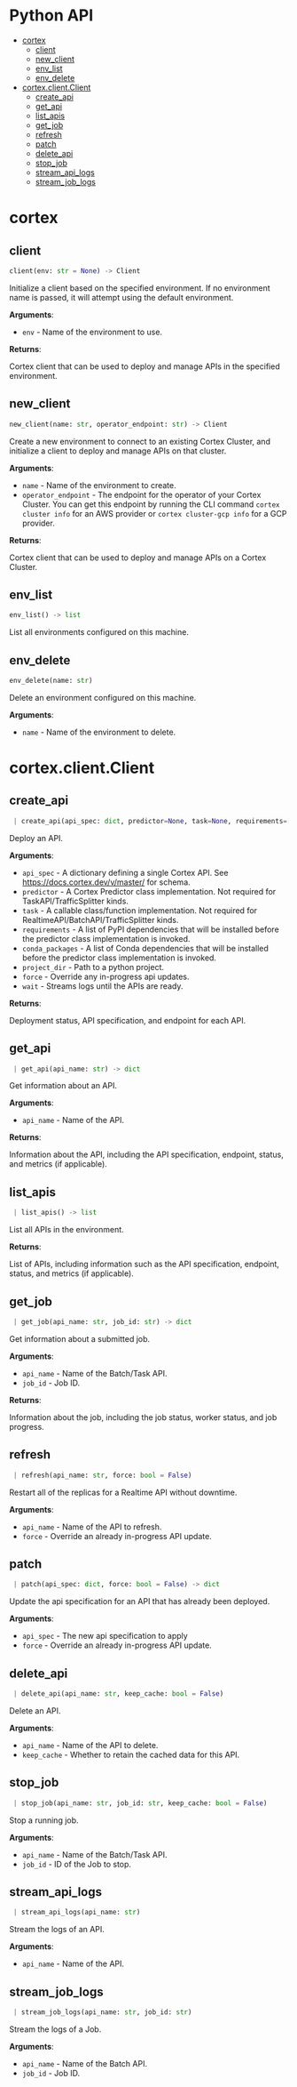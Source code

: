 # Python API

* [cortex](#cortex)
  * [client](#client)
  * [new\_client](#new_client)
  * [env\_list](#env_list)
  * [env\_delete](#env_delete)
* [cortex.client.Client](#cortex-client-client)
  * [create\_api](#create_api)
  * [get\_api](#get_api)
  * [list\_apis](#list_apis)
  * [get\_job](#get_job)
  * [refresh](#refresh)
  * [patch](#patch)
  * [delete\_api](#delete_api)
  * [stop\_job](#stop_job)
  * [stream\_api\_logs](#stream_api_logs)
  * [stream\_job\_logs](#stream_job_logs)

# cortex

## client

```python
client(env: str = None) -> Client
```

Initialize a client based on the specified environment.
If no environment name is passed, it will attempt using the default environment.

**Arguments**:

- `env` - Name of the environment to use.


**Returns**:

  Cortex client that can be used to deploy and manage APIs in the specified environment.

## new\_client

```python
new_client(name: str, operator_endpoint: str) -> Client
```

Create a new environment to connect to an existing Cortex Cluster, and initialize a client to deploy and manage APIs on that cluster.

**Arguments**:

- `name` - Name of the environment to create.
- `operator_endpoint` - The endpoint for the operator of your Cortex Cluster. You can get this endpoint by running the CLI command `cortex cluster info` for an AWS provider or `cortex cluster-gcp info` for a GCP provider.


**Returns**:

  Cortex client that can be used to deploy and manage APIs on a Cortex Cluster.

## env\_list

```python
env_list() -> list
```

List all environments configured on this machine.

## env\_delete

```python
env_delete(name: str)
```

Delete an environment configured on this machine.

**Arguments**:

- `name` - Name of the environment to delete.

# cortex.client.Client

## create\_api

<!-- CORTEX_VERSION_MINOR -->

```python
 | create_api(api_spec: dict, predictor=None, task=None, requirements=[], conda_packages=[], project_dir: Optional[str] = None, force: bool = True, wait: bool = False) -> list
```

Deploy an API.

**Arguments**:

- `api_spec` - A dictionary defining a single Cortex API. See https://docs.cortex.dev/v/master/ for schema.
- `predictor` - A Cortex Predictor class implementation. Not required for TaskAPI/TrafficSplitter kinds.
- `task` - A callable class/function implementation. Not required for RealtimeAPI/BatchAPI/TrafficSplitter kinds.
- `requirements` - A list of PyPI dependencies that will be installed before the predictor class implementation is invoked.
- `conda_packages` - A list of Conda dependencies that will be installed before the predictor class implementation is invoked.
- `project_dir` - Path to a python project.
- `force` - Override any in-progress api updates.
- `wait` - Streams logs until the APIs are ready.


**Returns**:

  Deployment status, API specification, and endpoint for each API.

## get\_api

```python
 | get_api(api_name: str) -> dict
```

Get information about an API.

**Arguments**:

- `api_name` - Name of the API.


**Returns**:

  Information about the API, including the API specification, endpoint, status, and metrics (if applicable).

## list\_apis

```python
 | list_apis() -> list
```

List all APIs in the environment.

**Returns**:

  List of APIs, including information such as the API specification, endpoint, status, and metrics (if applicable).

## get\_job

```python
 | get_job(api_name: str, job_id: str) -> dict
```

Get information about a submitted job.

**Arguments**:

- `api_name` - Name of the Batch/Task API.
- `job_id` - Job ID.


**Returns**:

  Information about the job, including the job status, worker status, and job progress.

## refresh

```python
 | refresh(api_name: str, force: bool = False)
```

Restart all of the replicas for a Realtime API without downtime.

**Arguments**:

- `api_name` - Name of the API to refresh.
- `force` - Override an already in-progress API update.

## patch

```python
 | patch(api_spec: dict, force: bool = False) -> dict
```

Update the api specification for an API that has already been deployed.

**Arguments**:

- `api_spec` - The new api specification to apply
- `force` - Override an already in-progress API update.

## delete\_api

```python
 | delete_api(api_name: str, keep_cache: bool = False)
```

Delete an API.

**Arguments**:

- `api_name` - Name of the API to delete.
- `keep_cache` - Whether to retain the cached data for this API.

## stop\_job

```python
 | stop_job(api_name: str, job_id: str, keep_cache: bool = False)
```

Stop a running job.

**Arguments**:

- `api_name` - Name of the Batch/Task API.
- `job_id` - ID of the Job to stop.

## stream\_api\_logs

```python
 | stream_api_logs(api_name: str)
```

Stream the logs of an API.

**Arguments**:

- `api_name` - Name of the API.

## stream\_job\_logs

```python
 | stream_job_logs(api_name: str, job_id: str)
```

Stream the logs of a Job.

**Arguments**:

- `api_name` - Name of the Batch API.
- `job_id` - Job ID.
